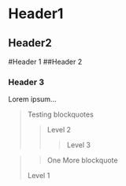 Header1
=======
Header2
-
#Header 1
##Header 2
### Header 3 ####

Lorem ipsum...

> Testing blockquotes
>
> > Level 2
>> > Level 3

> > One More blockquote
>
> Level 1

